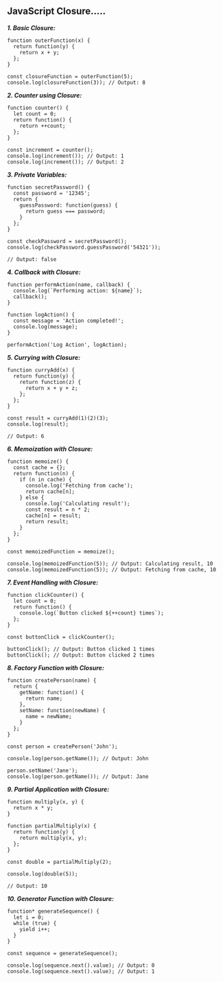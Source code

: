 ## JavaScript Closure.....

***1. Basic Closure:***
```
function outerFunction(x) {
  return function(y) {
    return x + y;
  };
}

const closureFunction = outerFunction(5);
console.log(closureFunction(3)); // Output: 8

```
***2. Counter using Closure:***
```
function counter() {
  let count = 0;
  return function() {
    return ++count;
  };
}

const increment = counter();
console.log(increment()); // Output: 1
console.log(increment()); // Output: 2

```
***3. Private Variables:***
```
function secretPassword() {
  const password = '12345';
  return {
    guessPassword: function(guess) {
      return guess === password;
    }
  };
}

const checkPassword = secretPassword();
console.log(checkPassword.guessPassword('54321'));

// Output: false

```
***4. Callback with Closure:***
```
function performAction(name, callback) {
  console.log(`Performing action: ${name}`);
  callback();
}

function logAction() {
  const message = 'Action completed!';
  console.log(message);
}

performAction('Log Action', logAction);

```
***5. Currying with Closure:***
```
function curryAdd(x) {
  return function(y) {
    return function(z) {
      return x + y + z;
    };
  };
}

const result = curryAdd(1)(2)(3);
console.log(result);

// Output: 6

```
***6. Memoization with Closure:***
```
function memoize() {
  const cache = {};
  return function(n) {
    if (n in cache) {
      console.log('Fetching from cache');
      return cache[n];
    } else {
      console.log('Calculating result');
      const result = n * 2;
      cache[n] = result;
      return result;
    }
  };
}

const memoizedFunction = memoize();

console.log(memoizedFunction(5)); // Output: Calculating result, 10
console.log(memoizedFunction(5)); // Output: Fetching from cache, 10

```
***7. Event Handling with Closure:***
```
function clickCounter() {
  let count = 0;
  return function() {
    console.log(`Button clicked ${++count} times`);
  };
}

const buttonClick = clickCounter();

buttonClick(); // Output: Button clicked 1 times
buttonClick(); // Output: Button clicked 2 times

```
***8. Factory Function with Closure:***
```
function createPerson(name) {
  return {
    getName: function() {
      return name;
    },
    setName: function(newName) {
      name = newName;
    }
  };
}

const person = createPerson('John');

console.log(person.getName()); // Output: John

person.setName('Jane');
console.log(person.getName()); // Output: Jane

```
***9. Partial Application with Closure:***
```
function multiply(x, y) {
  return x * y;
}

function partialMultiply(x) {
  return function(y) {
    return multiply(x, y);
  };
}

const double = partialMultiply(2);

console.log(double(5));

// Output: 10

```
***10. Generator Function with Closure:***
```
function* generateSequence() {
  let i = 0;
  while (true) {
    yield i++;
  }
}

const sequence = generateSequence();

console.log(sequence.next().value); // Output: 0
console.log(sequence.next().value); // Output: 1

```
